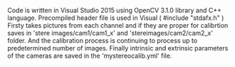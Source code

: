 Code is written in Visual Studio 2015 using OpenCV 3.1.0 library and C++ language.
Precompiled header file is used in Visual ( #include "stdafx.h" )
Firsty takes pictures from each channel and if they are proper for calibrtion saves in 'stere images/cam1/cam1_x' and 
'stereimages/cam2/cam2_x' folder. And the calibration process is continuing to process up to predetermined number of images. Finally 
intrinsic and extrinsic parameters of the cameras are saved in the 'mystereocalib.yml' file.

